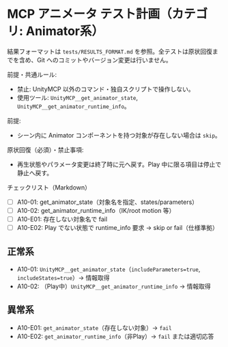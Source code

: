 # MCP アニメータ テスト計画（カテゴリ: Animator系）

結果フォーマットは `tests/RESULTS_FORMAT.md` を参照。全テストは原状回復までを含め、Git へのコミットやバージョン変更は行いません。

前提・共通ルール:
- 禁止: UnityMCP 以外のコマンド・独自スクリプトで操作しない。
- 使用ツール: `UnityMCP__get_animator_state`, `UnityMCP__get_animator_runtime_info`。

前提:
- シーン内に Animator コンポーネントを持つ対象が存在しない場合は `skip`。

原状回復（必須）・禁止事項:
- 再生状態やパラメータ変更は終了時に元へ戻す。Play 中に限る項目は停止で静止へ戻す。

チェックリスト（Markdown）
- [ ] A10-01: get_animator_state（対象名を指定、states/parameters）
- [ ] A10-02: get_animator_runtime_info（IK/root motion 等）
- [ ] A10-E01: 存在しない対象名で fail
- [ ] A10-E02: Play でない状態で runtime_info 要求 → skip or fail（仕様準拠）

## 正常系

- A10-01: `UnityMCP__get_animator_state`（`includeParameters=true`, `includeStates=true`）→ 情報取得
- A10-02: （Play中）`UnityMCP__get_animator_runtime_info` → 情報取得

## 異常系

- A10-E01: `get_animator_state`（存在しない対象）→ `fail`
- A10-E02: `get_animator_runtime_info`（非Play）→ `fail` または適切応答
